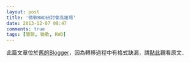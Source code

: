 ```yaml
---
layout: post
title: '微軟RWD研討會高雄場'
date: 2013-12-07 08:47
comments: true
tags: [閒聊, 微軟, RWD]
---
```

此篇文章位於[舊的Blogger](http://apolkingg8.blogspot.com/)，因為轉移過程中有格式缺漏，請[點此](http://apolkingg8.blogspot.com/2013/12/rwd.html)觀看原文．
